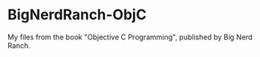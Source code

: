 BigNerdRanch-ObjC
=================

My files from the book "Objective C Programming", published by Big Nerd Ranch.
